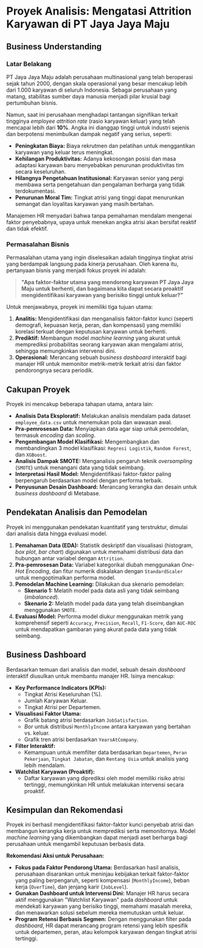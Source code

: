 # Proyek Analisis: Mengatasi Attrition Karyawan di PT Jaya Jaya Maju

## Business Understanding

### Latar Belakang
PT Jaya Jaya Maju adalah perusahaan multinasional yang telah beroperasi sejak tahun 2000, dengan skala operasional yang besar mencakup lebih dari 1.000 karyawan di seluruh Indonesia. Sebagai perusahaan yang matang, stabilitas sumber daya manusia menjadi pilar krusial bagi pertumbuhan bisnis.

Namun, saat ini perusahaan menghadapi tantangan signifikan terkait tingginya *employee attrition rate* (rasio karyawan keluar) yang telah mencapai lebih dari **10%**. Angka ini dianggap tinggi untuk industri sejenis dan berpotensi menimbulkan dampak negatif yang serius, seperti:

* **Peningkatan Biaya:** Biaya rekrutmen dan pelatihan untuk menggantikan karyawan yang keluar terus meningkat.
* **Kehilangan Produktivitas:** Adanya kekosongan posisi dan masa adaptasi karyawan baru menyebabkan penurunan produktivitas tim secara keseluruhan.
* **Hilangnya Pengetahuan Institusional:** Karyawan senior yang pergi membawa serta pengetahuan dan pengalaman berharga yang tidak terdokumentasi.
* **Penurunan Moral Tim:** Tingkat atrisi yang tinggi dapat menurunkan semangat dan loyalitas karyawan yang masih bertahan.

Manajemen HR menyadari bahwa tanpa pemahaman mendalam mengenai faktor penyebabnya, upaya untuk menekan angka atrisi akan bersifat reaktif dan tidak efektif.

### Permasalahan Bisnis
Permasalahan utama yang ingin diselesaikan adalah tingginya tingkat atrisi yang berdampak langsung pada kinerja perusahaan. Oleh karena itu, pertanyaan bisnis yang menjadi fokus proyek ini adalah:

> **"Apa faktor-faktor utama yang mendorong karyawan PT Jaya Jaya Maju untuk berhenti, dan bagaimana kita dapat secara proaktif mengidentifikasi karyawan yang berisiko tinggi untuk keluar?"**

Untuk menjawabnya, proyek ini memiliki tiga tujuan utama:
1.  **Analitis:** Mengidentifikasi dan menganalisis faktor-faktor kunci (seperti demografi, kepuasan kerja, peran, dan kompensasi) yang memiliki korelasi terkuat dengan keputusan karyawan untuk berhenti.
2.  **Prediktif:** Membangun model *machine learning* yang akurat untuk memprediksi probabilitas seorang karyawan akan mengalami atrisi, sehingga memungkinkan intervensi dini.
3.  **Operasional:** Merancang sebuah *business dashboard* interaktif bagi manajer HR untuk memonitor metrik-metrik terkait atrisi dan faktor pendorongnya secara periodik.

## Cakupan Proyek
Proyek ini mencakup beberapa tahapan utama, antara lain:
* **Analisis Data Eksploratif:** Melakukan analisis mendalam pada dataset `employee_data.csv` untuk menemukan pola dan wawasan awal.
* **Pra-pemrosesan Data:** Menyiapkan data agar siap untuk pemodelan, termasuk *encoding* dan *scaling*.
* **Pengembangan Model Klasifikasi:** Mengembangkan dan membandingkan 3 model klasifikasi: `Regresi Logistik`, `Random Forest`, dan `XGBoost`.
* **Analisis Dampak SMOTE:** Menganalisis pengaruh teknik *oversampling* (`SMOTE`) untuk menangani data yang tidak seimbang.
* **Interpretasi Hasil Model:** Mengidentifikasi faktor-faktor paling berpengaruh berdasarkan model dengan performa terbaik.
* **Penyusunan Desain Dashboard:** Merancang kerangka dan desain untuk *business dashboard* di Metabase.

## Pendekatan Analisis dan Pemodelan

Proyek ini menggunakan pendekatan kuantitatif yang terstruktur, dimulai dari analisis data hingga evaluasi model.

1.  **Pemahaman Data (EDA):** Statistik deskriptif dan visualisasi (histogram, *box plot*, *bar chart*) digunakan untuk memahami distribusi data dan hubungan antar variabel dengan `Attrition`.
2.  **Pra-pemrosesan Data:** Variabel kategorikal diubah menggunakan *One-Hot Encoding*, dan fitur numerik diskalakan dengan `StandardScaler` untuk mengoptimalkan performa model.
3.  **Pemodelan Machine Learning:** Dilakukan dua skenario pemodelan:
    * **Skenario 1:** Melatih model pada data asli yang tidak seimbang (*imbalanced*).
    * **Skenario 2:** Melatih model pada data yang telah diseimbangkan menggunakan `SMOTE`.
4.  **Evaluasi Model:** Performa model diukur menggunakan metrik yang komprehensif seperti `Accuracy`, `Precision`, `Recall`, `F1-Score`, dan `AUC-ROC` untuk mendapatkan gambaran yang akurat pada data yang tidak seimbang.

## Business Dashboard

Berdasarkan temuan dari analisis dan model, sebuah desain *dashboard* interaktif diusulkan untuk membantu manajer HR. Isinya mencakup:

* **Key Performance Indicators (KPIs):**
    * Tingkat Atrisi Keseluruhan (%).
    * Jumlah Karyawan Keluar.
    * Tingkat Atrisi per Departemen.
* **Visualisasi Faktor Utama:**
    * Grafik batang atrisi berdasarkan `JobSatisfaction`.
    * *Bor* untuk distribusi `MonthlyIncome` antara karyawan yang bertahan vs. keluar.
    * Grafik tren atrisi berdasarkan `YearsAtCompany`.
* **Filter Interaktif:**
    * Kemampuan untuk memfilter data berdasarkan `Departemen`, `Peran Pekerjaan`, `Tingkat Jabatan`, dan `Rentang Usia` untuk analisis yang lebih mendalam.
* **Watchlist Karyawan (Proaktif):**
    * Daftar karyawan yang diprediksi oleh model memiliki risiko atrisi tertinggi, memungkinkan HR untuk melakukan intervensi secara proaktif.

## Kesimpulan dan Rekomendasi

Proyek ini berhasil mengidentifikasi faktor-faktor kunci penyebab atrisi dan membangun kerangka kerja untuk memprediksi serta memonitornya. Model *machine learning* yang dikembangkan dapat menjadi aset berharga bagi perusahaan untuk mengambil keputusan berbasis data.

**Rekomendasi Aksi untuk Perusahaan:**

* **Fokus pada Faktor Pendorong Utama:** Berdasarkan hasil analisis, perusahaan disarankan untuk meninjau kebijakan terkait faktor-faktor yang paling berpengaruh, seperti kompensasi (`MonthlyIncome`), beban kerja (`OverTime`), dan jenjang karir (`JobLevel`).
* **Gunakan Dashboard untuk Intervensi Dini:** Manajer HR harus secara aktif menggunakan "Watchlist Karyawan" pada *dashboard* untuk mendekati karyawan yang berisiko tinggi, memahami masalah mereka, dan menawarkan solusi sebelum mereka memutuskan untuk keluar.
* **Program Retensi Berbasis Segmen:** Dengan menggunakan filter pada *dashboard*, HR dapat merancang program retensi yang lebih spesifik untuk departemen, peran, atau kelompok karyawan dengan tingkat atrisi tertinggi.
